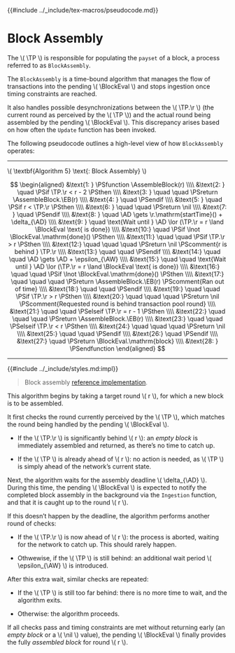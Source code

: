 {{#include ../_include/tex-macros/pseudocode.md}}

$$
\newcommand \TP {\mathrm{TxPool}}
\newcommand \AD {\mathrm{assemblyDeadline}}
\newcommand \AW {\mathrm{assemblyWait}}
\newcommand \AssembleBlock {\mathrm{AssembleBlock}}
\newcommand \BlockEval {\mathrm{BlockEvaluator}}
\newcommand \EB {\mathrm{emptyBlock}}
\newcommand \r {\mathrm{round}}
\newcommand \nil {\mathit{nil}}
$$

# Block Assembly

The \\( \TP \\) is responsible for populating the `payset` of a block, a process
referred to as `BlockAssembly`.

The `BlockAssembly` is a time-bound algorithm that manages the flow of transactions
into the pending \\( \BlockEval \\) and stops ingestion once timing constraints are
reached.

It also handles possible desynchronizations between the \\( \TP.\r \\) (the current
round as perceived by the \\( \TP \\)) and the actual round being assembled by the
pending \\( \BlockEval \\). This discrepancy arises based on how often the `Update`
function has been invoked.

The following pseudocode outlines a high-level view of how `BlockAssembly` operates:

---

\\( \textbf{Algorithm 5} \text{: Block Assembly} \\)

$$
\begin{aligned}
&\text{1: } \PSfunction \AssembleBlock(r) \\\\
&\text{2: } \quad \PSif \TP.\r < r - 2 \PSthen \\\\
&\text{3: } \quad \quad \PSreturn \AssembleBlock.\EB(r) \\\\
&\text{4: } \quad \PSendif \\\\
&\text{5: } \quad \PSif r < \TP.\r \PSthen \\\\
&\text{6: } \quad \quad \PSreturn \nil \\\\
&\text{7: } \quad \PSendif \\\\
&\text{8: } \quad \AD \gets \r.\mathrm{startTime}() + \delta_{\AD} \\\\
&\text{9: } \quad \text{Wait until } \AD \lor (\TP.\r = r \land \BlockEval \text{ is done}) \\\\
&\text{10:} \quad \PSif \lnot \BlockEval.\mathrm{done}() \PSthen \\\\
&\text{11:} \quad \quad \PSif \TP.\r > r \PSthen \\\\
&\text{12:} \quad \quad \quad \PSreturn \nil \PScomment{r is behind } \TP.\r \\\\
&\text{13:} \quad \quad \PSendif \\\\
&\text{14:} \quad \quad \AD \gets \AD + \epsilon_{\AW} \\\\
&\text{15:} \quad \quad \text{Wait until } \AD \lor (\TP.\r = r \land \BlockEval \text{ is done}) \\\\
&\text{16:} \quad \quad \PSif \lnot \BlockEval.\mathrm{done}() \PSthen \\\\
&\text{17:} \quad \quad \quad \PSreturn \AssembleBlock.\EB(r) \PScomment{Ran out of time} \\\\
&\text{18:} \quad \quad \PSendif \\\\
&\text{19:} \quad \quad \PSif \TP.\r > r \PSthen \\\\
&\text{20:} \quad \quad \quad \PSreturn \nil \PScomment{Requested round is behind transaction pool round} \\\\
&\text{21:} \quad \quad \PSelseif \TP.\r = r - 1 \PSthen \\\\
&\text{22:} \quad \quad \quad \PSreturn \AssembleBlock.\EB(r) \\\\
&\text{23:} \quad \quad \PSelseif \TP.\r < r \PSthen \\\\
&\text{24:} \quad \quad \quad \PSreturn \nil \\\\
&\text{25:} \quad \quad \PSendif \\\\
&\text{26:} \quad \PSendif \\\\
&\text{27:} \quad \PSreturn \BlockEval.\mathrm{block} \\\\
&\text{28: } \PSendfunction
\end{aligned}
$$

---

{{#include ../_include/styles.md:impl}}
> Block assembly [reference implementation](https://github.com/algorand/go-algorand/blob/b6e5bcadf0ad3861d4805c51cbf3f695c38a93b7/data/pools/transactionPool.go#L860).

This algorithm begins by taking a target round \\( r \\), for which a new block
is to be assembled.

It first checks the round currently perceived by the \\( \TP \\), which matches the
round being handled by the pending \\( \BlockEval \\).

- If the \\( \TP.\r \\) is significantly behind \\( r \\): an _empty block_ is immediately
assembled and returned, as there’s no time to catch up.

- If the \\( \TP \\) is already ahead of \\( r \\): no action is needed, as \\( \TP \\)
is simply ahead of the network’s current state.

Next, the algorithm waits for the assembly deadline \\( \delta_{\AD} \\). During
this time, the pending \\( \BlockEval \\) is expected to notify the completed block
assembly in the background via the `Ingestion` function, and that it is caught
up to the round \\( r \\).

If this doesn’t happen by the deadline, the algorithm performs another round of checks:

- If the \\( \TP.\r \\) is now ahead of \\( r \\): the process is aborted, waiting
for the network to catch up. This should rarely happen.

- Othwewise, if the \\( \TP \\) is still behind: an additional wait period \\( \epsilon_{\AW} \\)
is introduced.

After this extra wait, similar checks are repeated:

- If the \\( \TP \\) is still too far behind: there is no more time to wait, and
the algorithm exits.

- Otherwise: the algorithm proceeds.

If all checks pass and timing constraints are met without returning early (an _empty
block_ or a \\( \nil \\) value), the pending \\( \BlockEval \\) finally provides
the fully _assembled block_ for round \\( r \\).
